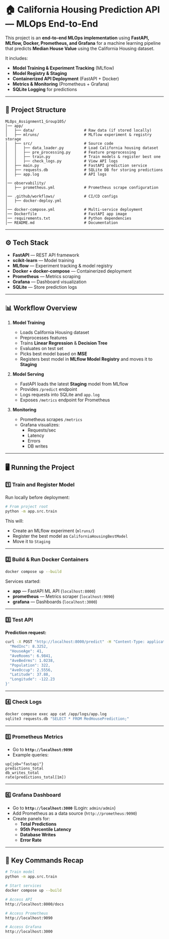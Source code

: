 # 🏠 California Housing Prediction API — MLOps End-to-End

This project is an **end-to-end MLOps implementation** using **FastAPI, MLflow, Docker, Prometheus, and Grafana** for a machine learning pipeline that predicts **Median House Value** using the California Housing dataset.

It includes:

- **Model Training & Experiment Tracking** (MLflow)
- **Model Registry & Staging**
- **Containerized API Deployment** (FastAPI + Docker)
- **Metrics & Monitoring** (Prometheus + Grafana)
- **SQLite Logging** for predictions

---

## 📂 Project Structure

```
MLOps_Assignment1_Group105/
│── app/
│   ├── data/                      # Raw data (if stored locally)
│   ├── mlruns/                    # MLflow experiment & registry storage
│   ├── src/                       # Source code
│   │   ├── data_loader.py         # Load California housing dataset
│   │   ├── pre_processing.py      # Feature preprocessing
│   │   ├── train.py               # Train models & register best one
│   │   ├── check_logs.py          # View API logs
│   ├── main.py                    # FastAPI prediction service
│   ├── requests.db                # SQLite DB for storing predictions
│   ├── app.log                    # API logs
│
│── observability/
│   ├── prometheus.yml             # Prometheus scrape configuration
│
│── .github/workflows/             # CI/CD configs
│   ├── docker-deploy.yml
│
│── docker-compose.yml             # Multi-service deployment
│── Dockerfile                     # FastAPI app image
│── requirements.txt               # Python dependencies
│── README.md                      # Documentation
```

---

## ⚙️ Tech Stack

- **FastAPI** — REST API framework
- **scikit-learn** — Model training
- **MLflow** — Experiment tracking & model registry
- **Docker + docker-compose** — Containerized deployment
- **Prometheus** — Metrics scraping
- **Grafana** — Dashboard visualization
- **SQLite** — Store prediction logs

---

## 📊 Workflow Overview

1. **Model Training**

   - Loads California Housing dataset
   - Preprocesses features
   - Trains **Linear Regression** & **Decision Tree**
   - Evaluates on test set
   - Picks best model based on **MSE**
   - Registers best model in **MLflow Model Registry** and moves it to **Staging**

2. **Model Serving**

   - FastAPI loads the latest **Staging** model from MLflow
   - Provides `/predict` endpoint
   - Logs requests into SQLite and `app.log`
   - Exposes `/metrics` endpoint for Prometheus

3. **Monitoring**
   - Prometheus scrapes `/metrics`
   - Grafana visualizes:
     - Requests/sec
     - Latency
     - Errors
     - DB writes

---

## 🖥️ Running the Project

### 1️⃣ Train and Register Model

Run locally before deployment:

```bash
# From project root
python -m app.src.train
```

This will:

- Create an MLflow experiment (`mlruns/`)
- Register the best model as `CaliforniaHousingBestModel`
- Move it to `Staging`

---

### 2️⃣ Build & Run Docker Containers

```bash
docker compose up --build
```

Services started:

- **app** — FastAPI ML API (`localhost:8000`)
- **prometheus** — Metrics scraper (`localhost:9090`)
- **grafana** — Dashboards (`localhost:3000`)

---

### 3️⃣ Test API

**Prediction request:**

```bash
curl -X POST "http://localhost:8000/predict" -H "Content-Type: application/json" -d '{
  "MedInc": 8.3252,
  "HouseAge": 41,
  "AveRooms": 6.9841,
  "AveBedrms": 1.0238,
  "Population": 322,
  "AveOccup": 2.5556,
  "Latitude": 37.88,
  "Longitude": -122.23
}'
```

---

### 4️⃣ Check Logs

```bash
docker compose exec app cat /app/logs/app.log
sqlite3 requests.db "SELECT * FROM MedHousePrediction;"
```

---

### 5️⃣ Prometheus Metrics

- Go to **`http://localhost:9090`**
- Example queries:

```promql
up{job="fastapi"}
predictions_total
db_writes_total
rate(predictions_total[1m])
```

---

### 6️⃣ Grafana Dashboard

- Go to **`http://localhost:3000`** (Login: `admin/admin`)
- Add Prometheus as a data source (`http://prometheus:9090`)
- Create panels for:
  - **Total Predictions**
  - **95th Percentile Latency**
  - **Database Writes**
  - **Error Rate**

---

## 📌 Key Commands Recap

```bash
# Train model
python -m app.src.train

# Start services
docker compose up --build

# Access API
http://localhost:8000/docs

# Access Prometheus
http://localhost:9090

# Access Grafana
http://localhost:3000
```
